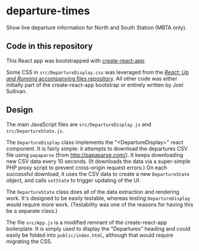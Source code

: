 # departure-times

Show live departure information for North and South Station (MBTA only).


## Code in this repository

This React app was bootstrapped with [create-react-app](https://github.com/facebookincubator/create-react-app).

Some CSS in `src/DepartureDisplay.css` was leveraged from the [*React: Up and Running* accompanying files repository](https://github.com/stoyan/reactbook). All other code was either initially part of the create-react-app bootstrap or entirely written by Joel Sullivan.


## Design

The main JavaScript files are `src/DepartureDisplay.js` and `src/DepartureState.js`.

The `DepartureDisplay` class implements the "\<DepartureDisplay\>" react component. It is fairly simple: it attempts to download the departures CSV file using `papaparse` (from http://papaparse.com/). It keeps downloading new CSV data every 10 seconds. (It downloads the data via a super-simple PHP proxy script to prevent cross-origin request errors.) On each successful download, it uses the CSV data to create a new `DepartureState` object, and calls `setState` to trigger updating of the UI.

The `DepartureState` class does all of the data extraction and rendering work. It's designed to be easily testable, whereas testing `DepartureDisplay` would require more work. (Testability was one of the reasons for having this be a separate class.)

The file `src/App.js` is a modified remnant of the create-react-app boilerplate. It is simply used to display the "Departures" heading and could easily be folded into `public/index.html`, although that would require migrating the CSS.
